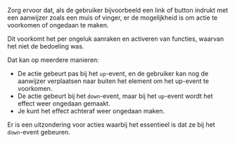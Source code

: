 <!-- @license CC0-1.0 -->

Zorg ervoor dat, als de gebruiker bijvoorbeeld een link of button indrukt met een aanwijzer zoals een muis of vinger, er de mogelijkheid is om actie te voorkomen of ongedaan te maken.

Dit voorkomt het per ongeluk aanraken en activeren van functies, waarvan het niet de bedoeling was.

Dat kan op meerdere manieren:

- De actie gebeurt pas bij het `up`-event, en de gebruiker kan nog de aanwijzer verplaatsen naar buiten het element om het up-event te voorkomen.
- De actie gebeurt bij het `down`-event, maar bij het `up`-event wordt het effect weer ongedaan gemaakt.
- Je kunt het effect achteraf weer ongedaan maken.

Er is een uitzondering voor acties waarbij het essentieel is dat ze bij het `down`-event gebeuren.
